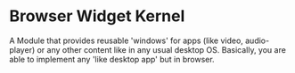 # Browser Widget Kernel
A Module that provides reusable 'windows' for apps (like video, audio-player) or any other content like in any usual desktop OS. Basically, you are able to implement any 'like desktop app' but in browser.
